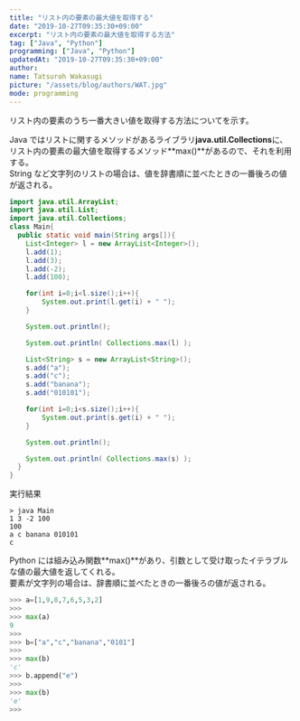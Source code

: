 ```yaml
---
title: "リスト内の要素の最大値を取得する"
date: "2019-10-27T09:35:30+09:00"
excerpt: "リスト内の要素の最大値を取得する方法"
tag: ["Java", "Python"]
programming: ["Java", "Python"]
updatedAt: "2019-10-27T09:35:30+09:00"
author:
name: Tatsuroh Wakasugi
picture: "/assets/blog/authors/WAT.jpg"
mode: programming
---
```


リスト内の要素のうち一番大きい値を取得する方法についてを示す。

<div class="note_content_by_programming_language" id="note_content_Java">

Java ではリストに関するメソッドがあるライブラリ**java.util.Collections**に、リスト内の要素の最大値を取得するメソッド**max()**があるので、それを利用する。  
String など文字列のリストの場合は、値を辞書順に並べたときの一番後ろの値が返される。

```java
import java.util.ArrayList;
import java.util.List;
import java.util.Collections;
class Main{
  public static void main(String args[]){
    List<Integer> l = new ArrayList<Integer>();
    l.add(1);
    l.add(3);
    l.add(-2);
    l.add(100);

    for(int i=0;i<l.size();i++){
        System.out.print(l.get(i) + " ");
    }

    System.out.println();

    System.out.println( Collections.max(l) );

    List<String> s = new ArrayList<String>();
    s.add("a");
    s.add("c");
    s.add("banana");
    s.add("010101");

    for(int i=0;i<s.size();i++){
        System.out.print(s.get(i) + " ");
    }

    System.out.println();

    System.out.println( Collections.max(s) );
  }
}
```

実行結果

```
> java Main
1 3 -2 100
100
a c banana 010101
c
```

</div>
<div class="note_content_by_programming_language" id="note_content_Python">

Python には組み込み関数**max()**があり、引数として受け取ったイテラブルな値の最大値を返してくれる。  
要素が文字列の場合は、辞書順に並べたときの一番後ろの値が返される。

```python
>>> a=[1,9,8,7,6,5,3,2]
>>>
>>> max(a)
9
>>>
>>> b=["a","c","banana","0101"]
>>>
>>> max(b)
'c'
>>> b.append("e")
>>>
>>> max(b)
'e'
>>>
```

</div>
